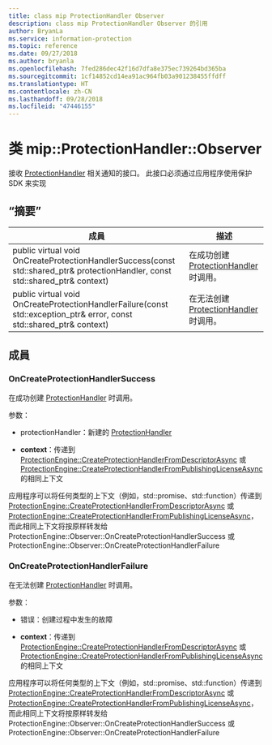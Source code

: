 ```yaml
---
title: class mip ProtectionHandler Observer
description: class mip ProtectionHandler Observer 的引用
author: BryanLa
ms.service: information-protection
ms.topic: reference
ms.date: 09/27/2018
ms.author: bryanla
ms.openlocfilehash: 7fed286dec42f16d7dfa8e375ec739264bd365ba
ms.sourcegitcommit: 1cf14852cd14ea91ac964fb03a901238455ffdff
ms.translationtype: HT
ms.contentlocale: zh-CN
ms.lasthandoff: 09/28/2018
ms.locfileid: "47446155"
---
```

# <a name="class-mipprotectionhandlerobserver"></a>类 mip::ProtectionHandler::Observer 
接收 [ProtectionHandler](class_mip_protectionhandler.md) 相关通知的接口。
此接口必须通过应用程序使用保护 SDK 来实现
  
## <a name="summary"></a>“摘要”
 成員                        | 描述                                
--------------------------------|---------------------------------------------
public virtual void OnCreateProtectionHandlerSuccess(const std::shared_ptr<ProtectionHandler>& protectionHandler, const std::shared_ptr<void>& context)  |  在成功创建 [ProtectionHandler](class_mip_protectionhandler.md) 时调用。
public virtual void OnCreateProtectionHandlerFailure(const std::exception_ptr& error, const std::shared_ptr<void>& context)  |  在无法创建 [ProtectionHandler](class_mip_protectionhandler.md) 时调用。
  
## <a name="members"></a>成員
  
### <a name="oncreateprotectionhandlersuccess"></a>OnCreateProtectionHandlerSuccess
在成功创建 [ProtectionHandler](class_mip_protectionhandler.md) 时调用。

参数：  
* protectionHandler：新建的 [ProtectionHandler](class_mip_protectionhandler.md)


* **context**：传递到 [ProtectionEngine::CreateProtectionHandlerFromDescriptorAsync](class_mip_protectionengine.md#createprotectionhandlerfromdescriptorasync) 或 [ProtectionEngine::CreateProtectionHandlerFromPublishingLicenseAsync](class_mip_protectionengine.md#createprotectionhandlerfrompublishinglicenseasync) 的相同上下文


应用程序可以将任何类型的上下文（例如，std::promise、std::function）传递到 [ProtectionEngine::CreateProtectionHandlerFromDescriptorAsync](class_mip_protectionengine.md#createprotectionhandlerfromdescriptorasync) 或 [ProtectionEngine::CreateProtectionHandlerFromPublishingLicenseAsync](class_mip_protectionengine.md#createprotectionhandlerfrompublishinglicenseasync)，而此相同上下文将按原样转发给 ProtectionEngine::Observer::OnCreateProtectionHandlerSuccess 或 ProtectionEngine::Observer::OnCreateProtectionHandlerFailure
  
### <a name="oncreateprotectionhandlerfailure"></a>OnCreateProtectionHandlerFailure
在无法创建 [ProtectionHandler](class_mip_protectionhandler.md) 时调用。

参数：  
* 错误：创建过程中发生的故障 


* **context**：传递到 [ProtectionEngine::CreateProtectionHandlerFromDescriptorAsync](class_mip_protectionengine.md#createprotectionhandlerfromdescriptorasync) 或 [ProtectionEngine::CreateProtectionHandlerFromPublishingLicenseAsync](class_mip_protectionengine.md#createprotectionhandlerfrompublishinglicenseasync) 的相同上下文


应用程序可以将任何类型的上下文（例如，std::promise、std::function）传递到 [ProtectionEngine::CreateProtectionHandlerFromDescriptorAsync](class_mip_protectionengine.md#createprotectionhandlerfromdescriptorasync) 或 [ProtectionEngine::CreateProtectionHandlerFromPublishingLicenseAsync](class_mip_protectionengine.md#createprotectionhandlerfrompublishinglicenseasync)，而此相同上下文将按原样转发给 ProtectionEngine::Observer::OnCreateProtectionHandlerSuccess 或 ProtectionEngine::Observer::OnCreateProtectionHandlerFailure